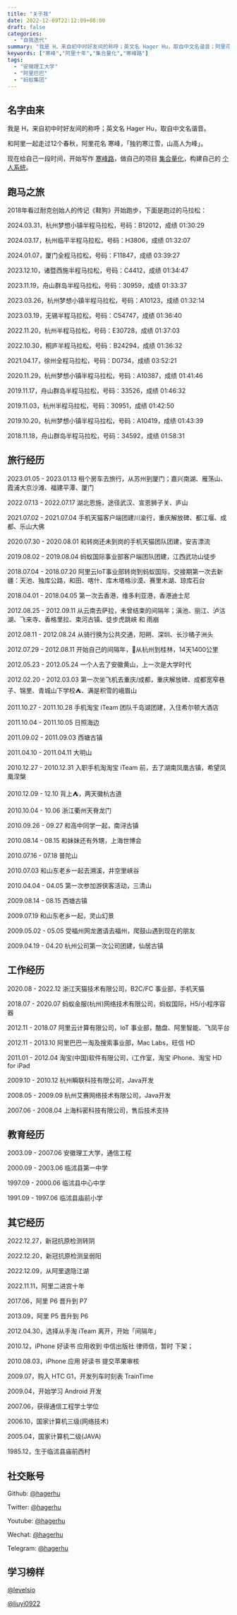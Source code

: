 ```yaml
---
title: "关于我"
date: 2022-12-09T22:12:09+08:00
draft: false
categories:
  - "自我迭代"
summary: "我是 H，来自初中时好友间的称呼；英文名 Hager Hu，取自中文名谐音；阿里花名 寒峰，和阿里一起走过12个春秋，「独钓寒江雪，山高人为峰」。现在这段时间给自己自由，按照自己的节奏跑步，写写文章，开发集合量化"
keywords: ["寒峰","阿里十年","集合量化","寒峰路"]
tags:
  - "安徽理工大学"
  - "阿里巴巴"
  - "蚂蚁集团"
---
```


## 名字由来

我是 H，来自初中时好友间的称呼；英文名 Hager Hu，取自中文名谐音。

和阿里一起走过12个春秋，阿里花名 寒峰，「独钓寒江雪，山高人为峰」。

现在给自己一段时间，开始写作 [寒峰路](https://hagerhu.com)，做自己的项目 [集合量化](https://t.cmcn.me/app)，构建自己的 [个人系统](https://cmcn.me/link?target=https://usistem.com)。

## 跑马之旅

2018年看过耐克创始人的传记《鞋狗》开始跑步，下面是跑过的马拉松：

2024.03.31，杭州梦想小镇半程马拉松，号码：B12012，成绩 01:30:29

2024.03.17，杭州临平半程马拉松，号码：H3806，成绩 01:32:07

2024.01.07，厦门全程马拉松，号码：F11847，成绩 03:39:27

2023.12.10，诸暨西施半程马拉松，号码：C4412，成绩 01:34:47

2023.11.19，舟山群岛半程马拉松，号码：30959，成绩 01:33:37

2023.03.26，杭州梦想小镇半程马拉松，号码：A10123，成绩 01:32:14

2023.03.19，无锡半程马拉松，号码：C54747，成绩 01:36:40

2022.11.20，杭州半程马拉松，号码：E30728，成绩 01:37:03

2022.10.30，桐庐半程马拉松，号码：B24294，成绩 01:36:32

2021.04.17，徐州全程马拉松，号码：D0734，成绩 03:52:21

2020.11.29，杭州梦想小镇半程马拉松，号码：A10387，成绩 01:41:46

2019.11.17，舟山群岛半程马拉松，号码：33526，成绩 01:46:32

2019.11.03，杭州半程马拉松，号码：30951，成绩 01:42:50

2019.10.20，杭州梦想小镇半程马拉松，号码：A10419，成绩 01:43:39

2018.11.18，舟山群岛半程马拉松，号码：34592，成绩 01:58:31

## 旅行经历

2023.01.05 - 2023.01.13 租个房车去旅行，从苏州到厦门；嘉兴南湖、雁荡山、霞浦大京沙滩、福建平潭、厦门

2022.07.13 - 2022.07.17 湖北恩施，途径武汉、宣恩狮子关、庐山

2021.07.02 - 2021.07.04 手机天猫客户端团建川渝行，重庆解放碑、都江堰、成都、乐山大佛

2020.07.30 - 2020.08.01 和转岗还未到岗的手机天猫团队团建，安吉漂流

2019.08.02 - 2019.08.04 蚂蚁国际事业部客户端团队团建，江西武功山徒步

2018.07.04 - 2018.07.20 阿里云IoT事业部转岗到蚂蚁国际，交接期第一次去新疆：天池、独库公路，和田、喀什、库木塔格沙漠、赛里木湖、琼库石台

2018.04.01 - 2018.04.05 第一次去香港，维多利亚港，香港迪士尼

2012.08.25 - 2012.09.11 从云南去萨拉，未曾结束的间隔年；滇池、丽江、泸沽湖、飞来寺、香格里拉、束河古镇、徒步虎跳峡 和 雨崩

2012.08.11 - 2012.08.24 从骑行换为公共交通，阳朔、深圳、长沙橘子洲头

2012.07.29 - 2012.08.11 开始自己的间隔年，🚴从杭州到桂林，14天1400公里

2012.05.23 - 2012.05.24 一个人去了安徽黄山，上一次是大学时代

2012.02.20 - 2012.03.03 第一次坐飞机去重庆/成都，重庆解放碑、成都宽窄巷子、锦里、青城山下学校⛺️、满是积雪的峨眉山

2011.10.27 - 2011.10.28 手机淘宝 iTeam 团队千岛湖团建，入住希尔顿大酒店

2011.10.04 - 2011.10.05 日照海边

2011.09.02 - 2011.09.03 西塘古镇

2011.04.10 - 2011.04.11 大明山

2010.12.27 - 2010.12.31 入职手机淘淘宝 iTeam 前，去了湖南凤凰古镇，希望凤凰涅槃

2010.12.09 - 12.10 背上⛺️，两天徽杭古道

2010.10.04 - 10.06 浙江衢州天脊龙门

2010.09.26 - 09.27 和高中同学一起，南浔古镇

2010.08.14 - 08.15 和妹妹还有外甥，上海世博会

2010.07.16 - 07.18 普陀山

2010.07.03 和山东老乡一起去溯溪，井空里峡谷

2010.04.04 - 04.05 第一次参加游侠客活动，三清山

2009.08.14 - 08.15 西塘古镇

2009.07.19 和山东老乡一起，灵山幻景

2009.05.02 - 05.05 受福州网龙邀请去福州，爬鼓山遇到现在的朋友

2009.04.19 - 04.20 杭州公司第一次公司团建，仙居古镇

## 工作经历

2020.08 - 2022.12 浙江天猫技术有限公司，B2C/FC 事业部，手机天猫

2018.07 - 2020.07 蚂蚁金服(杭州)网络技术有限公司，蚂蚁国际，H5/小程序容器

2012.11 - 2018.07 阿里云计算有限公司，IoT 事业部，酷盘、阿里智能、飞凤平台

2012.11 - 2013.10 阿里巴巴一淘及搜索事业部，Mac Labs，旺信 HD

2011.01 - 2012.04 淘宝(中国)软件有限公司，i工作室，淘宝 iPhone、淘宝 HD for iPad

2009.10 - 2010.12 杭州瞬联科技有限公司，Java开发

2008.05 - 2009.09 杭州艾赛网络技术有限公司，Java开发

2007.06 - 2008.04 上海科密科技有限公司，售后技术支持

## 教育经历

2003.09 - 2007.06 安徽理工大学，通信工程

2000.09 - 2003.06 临沭县第一中学

1997.09 - 2000.06 临沭县中心中学

1991.09 - 1997.06 临沭县庙前小学

## 其它经历

2022.12.27，新冠抗原检测转阴

2022.12.20，新冠抗原检测呈弱阳

2022.12.09，从阿里退隐江湖

2022.11.11，阿里二进宫十年

2017.06，阿里 P6 晋升到 P7

2013.09，阿里 P5 晋升到 P6

2012.04.30，选择从手淘 iTeam 离开，开始「间隔年」

2010.12，iPhone 好读书 应用收到 中信出版社 律师信，暂时 下架；

2010.08.03，iPhone 应用 好读书 提交苹果审核

2009.07，购入 HTC G1，开发列车时刻表 TrainTime

2009.04，开始学习 Android 开发

2007.06，获得通信工程学士学位

2006.10，国家计算机三级(网络技术)

2005.04，国家计算机二级(JAVA)

1985.12，生于临沭县庙前西村

## 社交账号

Github: [@hagerhu](https://github.com/hagerhu)

Twitter: [@hagerhu](https://twitter.com/HagerHu)

Youtube: [@hagerhu](https://www.youtube.com/@hagerhu)

Wechat: [@hagerhu](wechat://hagerhu)

Telegram: [@hagerhu](https://t.me/hagerhu)

## 学习榜样

[@levelsio](https://twitter.com/levelsio)

[@liuyi0922](https://twitter.com/liuyi0922)
